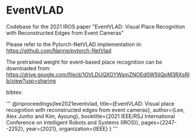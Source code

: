 # EventVLAD
Codebase for the 2021 IROS paper "EventVLAD: Visual Place Recognition with Reconstructed Edges from Event Cameras"

Please refer to the Pytorch-NetVLAD implementation in:
https://github.com/Nanne/pytorch-NetVlad


The pretrained weight for event-based place recognition can be downloaded from:
https://drive.google.com/file/d/1OVLDUQXGYWsmZNOEd0W5llQpM3RXsRIb/view?usp=sharing


bibtex:

'''
@inproceedings{lee2021eventvlad,
  title={EventVLAD: Visual place recognition with reconstructed edges from event cameras},
  author={Lee, Alex Junho and Kim, Ayoung},
  booktitle={2021 IEEE/RSJ International Conference on Intelligent Robots and Systems (IROS)},
  pages={2247--2252},
  year={2021},
  organization={IEEE}
}
'''
